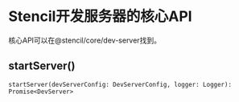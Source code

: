 <!--
 * @Date: 2021-01-21 15:57:20
 * @LastEditors: dongfb
 * @LastEditTime: 2021-01-21 15:58:47
-->
# Stencil开发服务器的核心API

核心API可以在@stencil/core/dev-server找到。

## startServer()

```
startServer(devServerConfig: DevServerConfig, logger: Logger): Promise<DevServer>
```